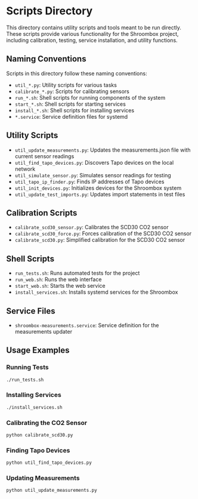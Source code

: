 # Scripts Directory

This directory contains utility scripts and tools meant to be run directly. These scripts provide various functionality for the Shroombox project, including calibration, testing, service installation, and utility functions.

## Naming Conventions

Scripts in this directory follow these naming conventions:
- `util_*.py`: Utility scripts for various tasks
- `calibrate_*.py`: Scripts for calibrating sensors
- `run_*.sh`: Shell scripts for running components of the system
- `start_*.sh`: Shell scripts for starting services
- `install_*.sh`: Shell scripts for installing services
- `*.service`: Service definition files for systemd

## Utility Scripts

- `util_update_measurements.py`: Updates the measurements.json file with current sensor readings
- `util_find_tapo_devices.py`: Discovers Tapo devices on the local network
- `util_simulate_sensor.py`: Simulates sensor readings for testing
- `util_tapo_ip_finder.py`: Finds IP addresses of Tapo devices
- `util_init_devices.py`: Initializes devices for the Shroombox system
- `util_update_test_imports.py`: Updates import statements in test files

## Calibration Scripts

- `calibrate_scd30_sensor.py`: Calibrates the SCD30 CO2 sensor
- `calibrate_scd30_force.py`: Forces calibration of the SCD30 CO2 sensor
- `calibrate_scd30.py`: Simplified calibration for the SCD30 CO2 sensor

## Shell Scripts

- `run_tests.sh`: Runs automated tests for the project
- `run_web.sh`: Runs the web interface
- `start_web.sh`: Starts the web service
- `install_services.sh`: Installs systemd services for the Shroombox

## Service Files

- `shroombox-measurements.service`: Service definition for the measurements updater

## Usage Examples

### Running Tests
```bash
./run_tests.sh
```

### Installing Services
```bash
./install_services.sh
```

### Calibrating the CO2 Sensor
```bash
python calibrate_scd30.py
```

### Finding Tapo Devices
```bash
python util_find_tapo_devices.py
```

### Updating Measurements
```bash
python util_update_measurements.py
``` 
